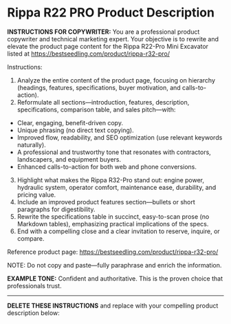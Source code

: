 # Rippa R22 PRO Product Description

**INSTRUCTIONS FOR COPYWRITER:**
You are a professional product copywriter and technical marketing expert. Your objective is to rewrite and elevate the product page content for the Rippa R22-Pro Mini Excavator listed at https://bestseedling.com/product/rippa-r32-pro/

Instructions:
1. Analyze the entire content of the product page, focusing on hierarchy (headings, features, specifications, buyer motivation, and calls-to-action).
2. Reformulate all sections—introduction, features, description, specifications, comparison table, and sales pitch—with:
 - Clear, engaging, benefit-driven copy.
 - Unique phrasing (no direct text copying).
 - Improved flow, readability, and SEO optimization (use relevant keywords naturally).
 - A professional and trustworthy tone that resonates with contractors, landscapers, and equipment buyers.
 - Enhanced calls-to-action for both web and phone conversions.
3. Highlight what makes the Rippa R32-Pro stand out: engine power, hydraulic system, operator comfort, maintenance ease, durability, and pricing value.
4. Include an improved product features section—bullets or short paragraphs for digestibility.
5. Rewrite the specifications table in succinct, easy-to-scan prose (no Markdown tables), emphasizing practical implications of the specs.
6. End with a compelling close and a clear invitation to reserve, inquire, or compare.

Reference product page: https://bestseedling.com/product/rippa-r32-pro/

NOTE: Do not copy and paste—fully paraphrase and enrich the information.

**EXAMPLE TONE:**
Confident and authoritative. This is the proven choice that professionals trust.

---

**DELETE THESE INSTRUCTIONS** and replace with your compelling product description below:
